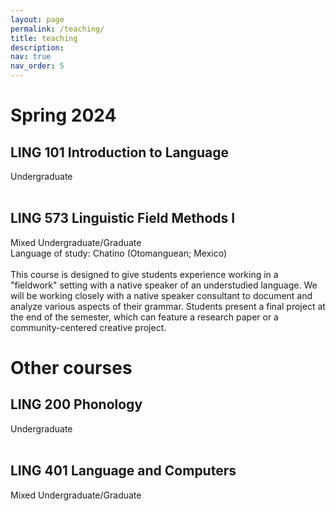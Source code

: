 ```yaml
---
layout: page
permalink: /teaching/
title: teaching
description:
nav: true
nav_order: 5
---
```


# Spring 2024

## LING 101 Introduction to Language
Undergraduate<br>
<br>

## LING 573 Linguistic Field Methods I
Mixed Undergraduate/Graduate<br>
Language of study: Chatino (Otomanguean; Mexico)<br>
<br>
This course is designed to give students experience working in a "fieldwork" setting with a native speaker of an understudied language. We will be working closely with a native speaker consultant to document and analyze various aspects of their grammar. Students present a final project at the end of the semester, which can feature a research paper or a community-centered creative project. <br>

# Other courses

## LING 200 Phonology
Undergraduate<br>
<br>

## LING 401 Language and Computers
Mixed Undergraduate/Graduate<br>
<br>
